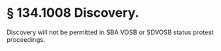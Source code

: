 # § 134.1008   Discovery.

Discovery will not be permitted in SBA VOSB or SDVOSB status protest proceedings.






